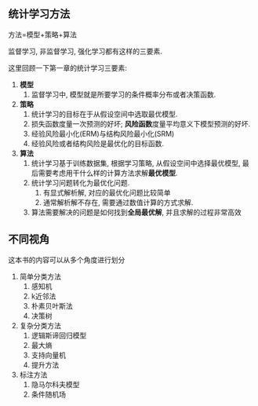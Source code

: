 ## 统计学习方法

方法=模型+策略+算法

监督学习, 非监督学习, 强化学习都有这样的三要素.

这里回顾一下第一章的统计学习三要素:

1. **模型**
   1. 监督学习中, 模型就是所要学习的条件概率分布或者决策函数.
2. **策略**
   1. 统计学习的目标在于从假设空间中选取最优模型.
   2. 损失函数度量一次预测的好坏; **风险函数**度量平均意义下模型预测的好坏.
   3. 经验风险最小化(ERM)与结构风险最小化(SRM)
   4. 经验风险或者结构风险是最优化的目标函数.
3. **算法**
   1. 统计学习基于训练数据集, 根据学习策略, 从假设空间中选择最优模型, 最后需要考虑用干什么样的计算方法求解**最优模型**.
   2. 统计学习问题转化为最优化问题.
      1. 有显式解析解, 对应的最优化问题比较简单
      2. 通常解析解不存在, 需要通过数值计算的方式求解.
   3. 算法需要解决的问题是如何找到**全局最优解**, 并且求解的过程非常高效

## 不同视角

这本书的内容可以从多个角度进行划分

1. 简单分类方法
   1. 感知机
   2. k近邻法
   3. 朴素贝叶斯法
   4. 决策树
2. 复杂分类方法
   1. 逻辑斯谛回归模型
   2. 最大熵
   3. 支持向量机
   4. 提升方法
3. 标注方法
   1. 隐马尔科夫模型
   2. 条件随机场